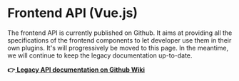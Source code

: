 # Frontend API (Vue.js)

The frontend API is currently published on Github. It aims at providing all the specifications of the frontend components to let developer use them in their own plugins. It's will progressively be moved to this page. In the meantime, we will continue to keep the legacy documentation up-to-date.

**👉**[ **Legacy API documentation on Github Wiki**](https://github.com/ICIJ/datashare/wiki/Client-%E2%80%BA-API)
